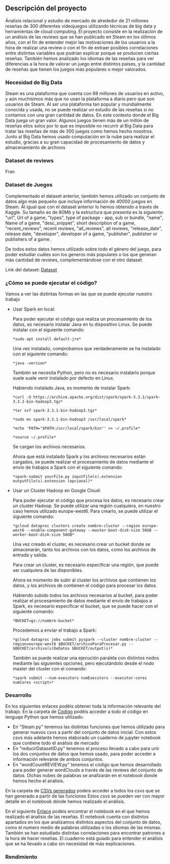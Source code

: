 ## Descripción del proyecto

Ánalisis relacional y estudio de mercado de alrededor de 21 millones reseñas de 300 diferentes videojuegos utilizando técnicas de big data y herramientas de cloud computing. El proyecto consiste en la realización de un análisis de las reviews que se han publicado en Steam en los útlimos años, con el fin de entender mejor las motivaciones de los usuarios a la hora de realizar una review o con el fin de extraer posibles correlaciones entre distintas variables que podrían explicar porque se producen ciertas reseñas. También hemos analizado los idiomas de las reseñas para ver diferencias a la hora de valorar un juego entre distintos países, y la cantidad de reseñas que tienen los juegos más populares o mejor valorados. 

### Necesidad de Big Data

Steam es una plataforma que cuenta con 69 millones de usuarios en activo, y aún muchísimos más que no usan la plataforma a diario pero que son usuarios de Steam. Al ser una plataforma tan popular y mundialmente conocida y usada, no se puede realizar un estudio de las reseñas si no contamos con una gran cantidad de datos. En este contexto donde el Big Data juega un gran valor. Algunos juegos tienen más de un millón de reseñas ellos solos por lo que es imposible no recurrir al Big Data para tratar las reseñas de más de 300 juegos como hemos hecho nosotros. 
Junto al Big Data hemos usado computación en la nube para realizar el estudio, gracias a su gran capacidad de procesamiento de datos y almacenamiento de archivos 

### Dataset de reviews

Fran


### Dataset de Juegos

Complementado el dataset anterior, también hemos utilizado un conjunto de datos algo más pequeño que incluye información de 40000 juegos en Steam. Al igual que con el dataset anterior lo hemos obtenido a través de Kaggle. Su tamaño es de 80Mb y la estructura que presenta es la siguiente: 
"url", Url of a game, "types", type of package - app, sub or bundle, "name", Name of a game, "desc_snippet", short description of a game, "recent_reviews", recent reviews, "all_reviews", all reviews, "release_date", release date, "developer", developer of a game, "publisher", publisher or publishers of a game.

De todos estos datos hemos utilizado sobre todo el género del juego, para poder estudiar cuáles son los generos más populares o los que generan más cantidad de reviews, complementándose con el otro dataset. 

Link del dataset: [Dataset](https://www.kaggle.com/datasets/trolukovich/steam-games-complete-dataset)


### ¿Cómo se puede ejecutar el código?
Vamos a ver las distintas formas en las que se puede ejecutar nuestro trabajo

* Usar Spark en local:

    Para poder ejecutar el código que realiza un procesamiento de los datos, es necesario instalar Java en tu dispositivo Linux. Se puede instalar con el siguiente comando:

      *sudo apt install default-jre*

    Una vez instalado, comprobamos que verdaderamente se ha instalado con el siguiente comando:

      *java -version*

    También se necesita Python, pero no es necesario instalarlo porque suele suele venir instalado por defecto en Linux.

    Habiendo instalado Java, es momento de instalar Spark:

      *curl -O https://archive.apache.org/dist/spark/spark-3.3.1/spark-3.3.1-bin-hadoop3.tgz*

      *tar xvf spark-3.3.1-bin-hadoop3.tgz*

      *sudo mv spark-3.3.1-bin-hadoop3 /usr/local/spark*

      *echo 'PATH="$PATH:/usr/local/spark/bin"' >> ~/.profile*

      *source ~/.profile*

    Se cargan los archivos necesarios.

    Ahora que está instalado Spark y los archivos necesarios están cargados, se puede realizar el procesamiento de datos mediante el envío de trabajos a Spark con el siguiente comando:

      *spark-submit yourFile.py inputFile(s).extension outputFile(s).extension (opcional)*
  
* Usar un Cluster Hadoop en Google Cloud:

    Para poder ejecutar el código que procesa los datos, es necesario crear un cluster Hadoop. Se puede utilizar una región cualquiera, en nuestro caso hemos utilizado europe-west6. Para crearlo, se puede utilizar el siguiente comando:

      *gcloud dataproc clusters create nombre-cluster --region europe-west6 --enable-component-gateway --master-boot-disk-size 50GB --worker-boot-disk-size 50GB*

    Una vez creado el cluster, es necesario crear un bucket donde se almacenarán, tanto los archivos con los datos, como los archivos de entrada y salida.

    Para crear un cluster, es necesario especificar una región, que puede ser cualquiera de las disponibles.

    Ahora es momento de subir al cluster los archivos que contienen los datos, y los archivos de contienen el código para procesar los datos.

    Habiendo subido todos los archivos necesarios al bucket, para poder realizar el procesamiento de datos mediante el envío de trabajos a Spark, es necesario especificar el bucket, que se puede hacer con el siguiente comando:

      *BUCKET=gs://nombre-bucket*

    Procedemos a enviar el trabajo a Spark:

      *gcloud dataproc jobs submit pyspark --cluster nombre-cluster --region=europe-west6 $BUCKET/archivoParaProcesar.py -- $BUCKET/archivo(s)DeDatos $BUCKET/output(s)*

    También se puede realizar una ejecución paralela con distintos nodos mediante las siguientes opciones, pero ejecutándolo desde el nodo master del cluster con el comando:

      *spark submit --num-executors numExecutors --executor-cores numCores <script>*
     
### Desarrollo 

En los siguientes enlaces podéis obtener toda la información relevante del trabajo.
En la carpeta de [Código](link) podéis acceder a todo el código en lenguaje Python que hemos utilizado.
* En "Steam.py" tenemos las distintas funciones que hemos utilizado para generar nuevos csvs a partir del conjunto de datos inicial. Con estos csvs más adelante hemos elaborado un cuaderno de jupyter notebook que contiene todo el análisis de mercado
* En "reducirDatasetID.py" tenemos el proceso llevado a cabo para unir los dos conjuntos de datos que hemos usado, para poder acceder a información relevante de ambos conjuntos. 
* En "wordCountREVIEW.py" tenemos el código que hemos desarrollado para poder generar wordClouds a través de las reviews del conjunto de datos. Dichas nubes de palabras se analizarán en el notebook donde hemos hecho el análisis. 

En la carpeta de [CSVs generados](link) podeis acceder a todos los csvs que se han generado a partir de las funciones
Estos csvs se pueden ver con mayor detalle en el notebook dónde hemos realizado el análisis. 

En el siguiente [Enlace](link) podeis encontrar el notebook en el que hemos realizado el ánalisis de las reseñas. El notebook cuenta con distintos apartados en los que analizamos distintos aspectos del conjunto de datos, como el numero medio de palabras utilizadas o los idiomas de las mismas. También se han estudiado distintas correlaciones para encontrar patrones a la hora de hacer reseñas. 
El cuaderno está guiado para entender el análisis que se ha llevado a cabo sin necesidad de más explicaciones. 

### Rendimiento
